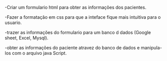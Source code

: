 -Criar um formulario html para obter as informações dos pacientes.

-Fazer a formatação em css para que a inteface fique mais intuitiva para o usuario.

-trazer as informações do formulario para um banco d dados (Google sheet, Excel, Mysql).

-obter as informações do paciente atravez do banco de dados e manipula-los com o arquivo java Script.
